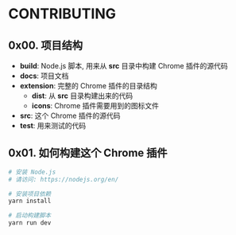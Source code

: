 # CONTRIBUTING

## 0x00. 项目结构

- **build**: Node.js 脚本, 用来从 **src** 目录中构建 Chrome 插件的源代码
- **docs**: 项目文档
- **extension**: 完整的 Chrome 插件的目录结构
	- **dist**: 从 **src** 目录构建出来的代码
	- **icons**: Chrome 插件需要用到的图标文件
- **src**: 这个 Chrome 插件的源代码
- **test**: 用来测试的代码


## 0x01. 如何构建这个 Chrome 插件

``` bash
# 安装 Node.js
# 请访问: https://nodejs.org/en/

# 安装项目依赖
yarn install

# 启动构建脚本
yarn run dev
```

